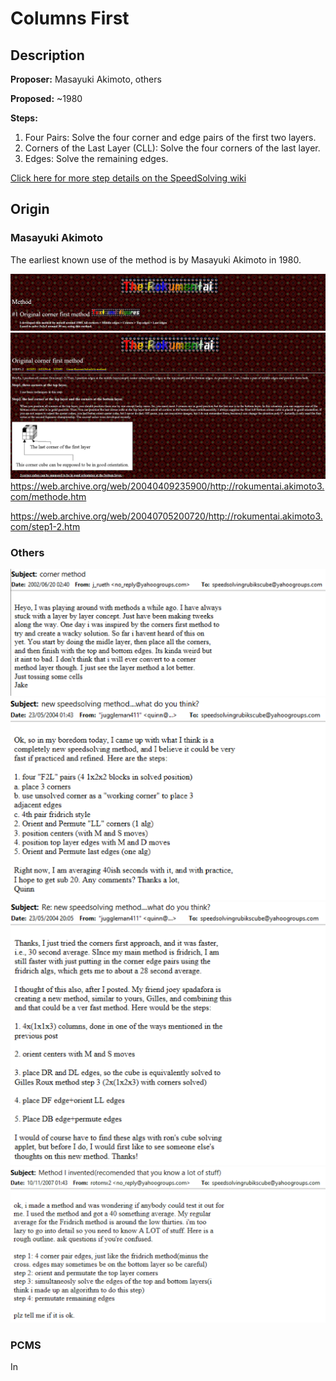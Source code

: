 # Columns First

## Description

**Proposer:** Masayuki Akimoto, others

**Proposed:** ~1980

**Steps:**

1. Four Pairs: Solve the four corner and edge pairs of the first two layers.
2. Corners of the Last Layer (CLL): Solve the four corners of the last layer.
3. Edges: Solve the remaining edges.

[Click here for more step details on the SpeedSolving wiki](https://www.speedsolving.com/wiki/index.php/Columns_First_Methods)

## Origin

### Masayuki Akimoto

The earliest known use of the method is by Masayuki Akimoto in 1980.

![](img/ColumnsFirst/Akimoto1.png)
![](img/ColumnsFirst/Akimoto2.png)
https://web.archive.org/web/20040409235900/http://rokumentai.akimoto3.com/methode.htm

https://web.archive.org/web/20040705200720/http://rokumentai.akimoto3.com/step1-2.htm

### Others

![](img/ColumnsFirst/Others1.png)
![](img/ColumnsFirst/Others2.png)
![](img/ColumnsFirst/Others3.png)
![](img/ColumnsFirst/Others4.png)

### PCMS

In